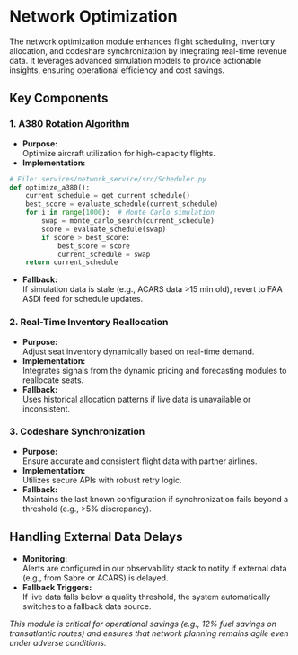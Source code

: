 # Network Optimization
The network optimization module enhances flight scheduling, inventory allocation, and codeshare synchronization by integrating real-time revenue data. It leverages advanced simulation models to provide actionable insights, ensuring operational efficiency and cost savings.

## Key Components

### 1. A380 Rotation Algorithm
- **Purpose:**  
  Optimize aircraft utilization for high-capacity flights.
- **Implementation:**
```python
# File: services/network_service/src/Scheduler.py
def optimize_a380():
    current_schedule = get_current_schedule()
    best_score = evaluate_schedule(current_schedule)
    for i in range(1000):  # Monte Carlo simulation
        swap = monte_carlo_search(current_schedule)
        score = evaluate_schedule(swap)
        if score > best_score:
            best_score = score
            current_schedule = swap
    return current_schedule
```
- **Fallback:**  
  If simulation data is stale (e.g., ACARS data >15 min old), revert to FAA ASDI feed for schedule updates.

### 2. Real-Time Inventory Reallocation
- **Purpose:**  
  Adjust seat inventory dynamically based on real-time demand.
- **Implementation:**  
  Integrates signals from the dynamic pricing and forecasting modules to reallocate seats.
- **Fallback:**  
  Uses historical allocation patterns if live data is unavailable or inconsistent.

### 3. Codeshare Synchronization
- **Purpose:**  
  Ensure accurate and consistent flight data with partner airlines.
- **Implementation:**  
  Utilizes secure APIs with robust retry logic.
- **Fallback:**  
  Maintains the last known configuration if synchronization fails beyond a threshold (e.g., >5% discrepancy).

## Handling External Data Delays
- **Monitoring:**  
  Alerts are configured in our observability stack to notify if external data (e.g., from Sabre or ACARS) is delayed.
- **Fallback Triggers:**  
  If live data falls below a quality threshold, the system automatically switches to a fallback data source.

*This module is critical for operational savings (e.g., 12% fuel savings on transatlantic routes) and ensures that network planning remains agile even under adverse conditions.*
```
